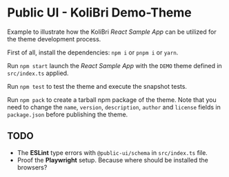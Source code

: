 # Public UI - KoliBri Demo-Theme

Example to illustrate how the KoliBri _React Sample App_ can be utilized for the theme development process.

First of all, install the dependencies: `npm i` or `pnpm i` or `yarn`.

Run `npm start` launch the _React Sample App_ with the `DEMO` theme defined in `src/index.ts` applied.

Run `npm test` to test the theme and execute the snapshot tests.

Run `npm pack` to create a tarball npm package of the theme. Note that you need to change the `name`, `version`, `description`, `author` and `license` fields in `package.json` before publishing the theme.

## TODO

- The **ESLint** type errors with `@public-ui/schema` in `src/index.ts` file.
- Proof the **Playwright** setup. Because where should be installed the browsers?
